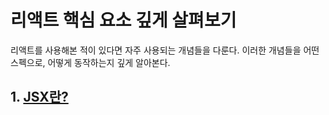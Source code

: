 # 리액트 핵심 요소 깊게 살펴보기

리액트를 사용해본 적이 있다면 자주 사용되는 개념들을 다룬다. 이러한 개념들을 어떤 스펙으로, 어떻게 동작하는지 깊게 알아본다.

## 1. [JSX란?](https://github.com/ryudg/Study/tree/main/React/DeepDive/2%EC%9E%A5_%EB%A6%AC%EC%95%A1%ED%8A%B8_%ED%95%B5%EC%8B%AC_%EC%9A%94%EC%86%8C_%EA%B9%8A%EA%B2%8C_%EC%82%B4%ED%8E%B4%EB%B3%B4%EA%B8%B0/2%EC%9E%A5-1.JSX%EB%9E%80%3F)
